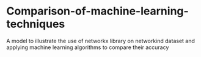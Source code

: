 # Comparison-of-machine-learning-techniques
A model to illustrate the use of networkx library on networkind dataset and applying machine learning algorithms to compare their accuracy

